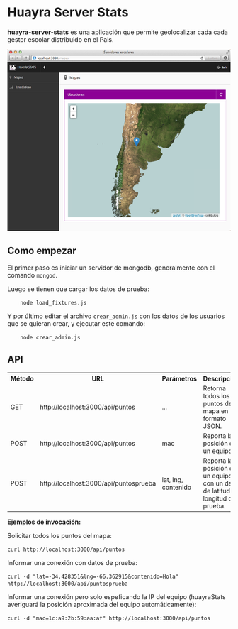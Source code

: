 Huayra Server Stats
===================

**huayra-server-stats** es una aplicación que permite geolocalizar
cada cada gestor escolar distribuido en el Pais.

![](./images/preview.png)


Como empezar
------------

El primer paso es iniciar un servidor de mongodb, generalmente
con el comando ``mongod``.

Luego se tienen que cargar los datos de prueba:

		node load_fixtures.js

Y por último editar el archivo ``crear_admin.js`` con los datos
de los usuarios que se quieran crear, y ejecutar este comando:

		node crear_admin.js

API
---

<table>
	<tr>
		<th>Método</th>
		<th>URL</th>
		<th>Parámetros</th>
		<th>Descripción</th>
	</tr>
    <tr>
        <td>GET</td>
        <td>http://localhost:3000/api/puntos</td>
        <td>...</td>
        <td>Retorna todos los puntos del mapa en formato JSON.</td>
    </tr>
    <tr>
        <td>POST</td>
        <td>http://localhost:3000/api/puntos</td>
        <td>mac</td>
        <td>Reporta la posición de un equipo.</td>
    </tr>
    <tr>
        <td>POST</td>
        <td>http://localhost:3000/api/puntosprueba</td>
        <td>lat, lng, contenido</td>
        <td>Reporta la posición de un equipo con un dato de latitud y longitud de prueba.</td>
    </tr>
</table>


**Ejemplos de invocación:**

Solicitar todos los puntos del mapa:

```
curl http://localhost:3000/api/puntos
```

Informar una conexión con datos de prueba:

```
curl -d "lat=-34.428351&lng=-66.362915&contenido=Hola" http://localhost:3000/api/puntosprueba
```

Informar una conexión pero solo espeficando la IP del equipo (huayraStats averiguará
la posición aproximada del equipo automáticamente):

```
curl -d "mac=1c:a9:2b:59:aa:af" http://localhost:3000/api/puntos
```
